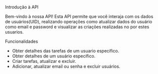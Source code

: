 Introdução à API

Bem-vindo à nossa API! Esta API permite que você interaja com os dados de usuários(UID), realizando operações como atualizar dados do usuário como email e password e visualizar as criações realizadas no por estes usuarios.

 Funcionalidades

- Obter detalhes das tarefas de um usuario específico.
- Obter detalhes de um usuário específico.
- Criar tarefas, atualizar e excluir.
- Adicionar, atualizar email ou senha e excluir usuários.


